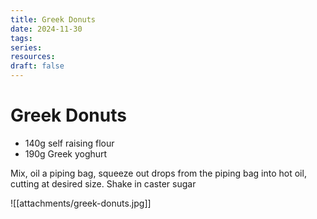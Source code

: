 ```yaml
---
title: Greek Donuts
date: 2024-11-30
tags: 
series: 
resources: 
draft: false
---
```


# Greek Donuts

- 140g self raising flour
- 190g Greek yoghurt

Mix, oil a piping bag, squeeze out drops from the piping bag into hot oil, cutting at desired size. Shake in caster sugar


![[attachments/greek-donuts.jpg]]